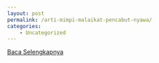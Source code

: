 ```yaml
---
layout: post
permalink: /arti-mimpi-malaikat-pencabut-nyawa/
categories:
    - Uncategorized
---
```


[Baca Selengkapnya](/07)